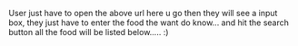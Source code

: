 User just have to open the above url
here u go then they will see a input box, they just have to 
enter the food the want do know... and hit the search button
all the food will be listed below..... :)
